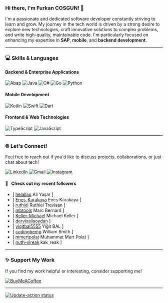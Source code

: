 ### Hi there, I'm Furkan COSGUN! 👋

I'm a passionate and dedicated software developer constantly striving to learn and grow. My journey in the tech world is driven by a strong desire to explore new technologies, craft innovative solutions to complex problems, and write high-quality, maintainable code. I'm particularly focused on enhancing my expertise in **SAP**, **mobile**, and **backend development**.

---

### 💻 Skills & Languages

#### Backend & Enterprise Applications

![Abap](https://img.shields.io/badge/ABAP-0FAAFF?style=for-the-badge&logo=sap&logoColor=white)
![Java](https://img.shields.io/badge/Java-ED8B00?style=for-the-badge&logo=openjdk&logoColor=white)
![C#](https://img.shields.io/badge/C%23-239120?style=for-the-badge&logo=c-sharp&logoColor=white)
![Go](https://img.shields.io/badge/Go-00ADD8?style=for-the-badge&logo=go&logoColor=white)
![Python](https://img.shields.io/badge/Python-3776AB?style=for-the-badge&logo=python&logoColor=white)

#### Mobile Development

![Kotlin](https://img.shields.io/badge/Kotlin-0095D5?style=for-the-badge&logo=kotlin&logoColor=white)
![Swift](https://img.shields.io/badge/Swift-FA7343?style=for-the-badge&logo=swift&logoColor=white)
![Dart](https://img.shields.io/badge/Dart-0175C2?style=for-the-badge&logo=dart&logoColor=white)

#### Frontend & Web Technologies

![TypeScript](https://img.shields.io/badge/TypeScript-007ACC?style=for-the-badge&logo=typescript&logoColor=white)
![JavaScript](https://img.shields.io/badge/JavaScript-F7DF1E?style=for-the-badge&logo=javascript&logoColor=white)

---

### 🌐 Let's Connect!

Feel free to reach out if you'd like to discuss projects, collaborations, or just chat about tech!

[![LinkedIn](https://img.shields.io/badge/LinkedIn-0077B5?style=for-the-badge&logo=linkedin&logoColor=white)](https://linkedin.com/in/furkancsgn)
[![Gmail](https://img.shields.io/badge/Gmail-D14836?style=for-the-badge&logo=gmail&logoColor=white)](mailto:furkan51cosgun@gmail.com)
[![Instagram](https://img.shields.io/badge/Instagram-E4405F?style=for-the-badge&logo=instagram&logoColor=white)](https://instagram.com/furkancsgnn)

#### 🔭 &nbsp; Check out my recent followers


- [ [helallao](https://github.com/helallao) Ali Yaşar ]
- [ [Enes-Karakaya](https://github.com/Enes-Karakaya) Enes Karakaya ]
- [ [ruthiel](https://github.com/ruthiel) Ruthiel Trevisan ]
- [ [mbtools](https://github.com/mbtools) Marc Bernard ]
- [ [Keller-Michael](https://github.com/Keller-Michael) Michael Keller ]
- [ [dervisalisoydan](https://github.com/dervisalisoydan)  ]
- [ [yigitbal5555](https://github.com/yigitbal5555) Yiğit BAL ]
- [ [codinghemp](https://github.com/codinghemp) William Smith ]
- [ [mmertpolat](https://github.com/mmertpolat) Muhammet Mert Polat ]
- [ [nuth-vireak](https://github.com/nuth-vireak) kak_reak ]

---

### ✨ Support My Work

If you find my work helpful or interesting, consider supporting me!

[![BuyMeACoffee](https://img.shields.io/badge/Buy_Me_A_Coffee-FFDD00?style=for-the-badge&logo=buy-me-a-coffee&logoColor=black)](https://www.buymeacoffee.com/furkancosgun)

---

[![Update-action status](https://github.com/furkancosgun/furkancosgun/actions/workflows/furkancosgun.yml/badge.svg)](https://github.com/furkancosgun/furkancosgun/actions/workflows/furkancosgun.yml)
